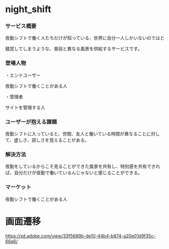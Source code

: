 # night_shift

<h3>サービス概要</h3>  
夜勤シフトで働く人たちだけが知っている、世界に自分一人しかいないのではと

錯覚してしまうような、普段と異なる風景を供給するサービスです。

<h3>登場人物</h3>  
・エンドユーザー

  夜勤シフトで働くことがある人

・管理者

  サイトを管理する人

<h3>ユーザーが抱える課題</h3>  
夜勤シフトに入っていると、世間、友人と働いている時間が異なることに対して、虚しさ、寂しさを覚えることがある。

<h3>解決方法</h3>
夜勤をしているからこそ見ることができた風景を共有し、特別感を共有できれば、自分だけが夜勤で働いているんじゃないと感じることができる。

<h3>マーケット</h3>
夜勤シフトで働くことがある人

# 画面遷移
https://xd.adobe.com/view/33f5689b-de10-44b4-b874-a20e01d9f35c-66a6/